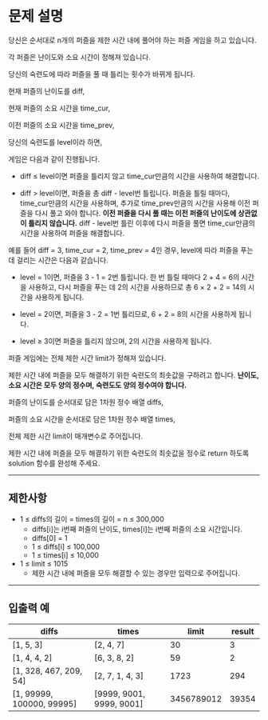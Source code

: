 # 문제 설명

당신은 순서대로 n개의 퍼즐을 제한 시간 내에 풀어야 하는 퍼즐 게임을 하고 있습니다.

각 퍼즐은 난이도와 소요 시간이 정해져 있습니다. 

당신의 숙련도에 따라 퍼즐을 풀 때 틀리는 횟수가 바뀌게 됩니다. 

현재 퍼즐의 난이도를 diff, 

현재 퍼즐의 소요 시간을 time_cur, 

이전 퍼즐의 소요 시간을 time_prev, 

당신의 숙련도를 level이라 하면, 

게임은 다음과 같이 진행됩니다.

- diff ≤ level이면 퍼즐을 틀리지 않고 time_cur만큼의 시간을 사용하여 해결합니다.

- diff > level이면, 퍼즐을 총 diff - level번 틀립니다. 퍼즐을 틀릴 때마다, time_cur만큼의 시간을 사용하며, 추가로 time_prev만큼의 시간을 사용해 이전 퍼즐을 다시 풀고 와야 합니다. **이전 퍼즐을 다시 풀 때는 이전 퍼즐의 난이도에 상관없이 틀리지 않습니다.** diff - level번 틀린 이후에 다시 퍼즐을 풀면 time_cur만큼의 시간을 사용하여 퍼즐을 해결합니다.

예를 들어 diff = 3, time_cur = 2, time_prev = 4인 경우, level에 따라 퍼즐을 푸는데 걸리는 시간은 다음과 같습니다.

- level = 1이면, 퍼즐을 3 - 1 = 2번 틀립니다. 한 번 틀릴 때마다 2 + 4 = 6의 시간을 사용하고, 다시 퍼즐을 푸는 데 2의 시간을 사용하므로 총 6 × 2 + 2 = 14의 시간을 사용하게 됩니다.

- level = 2이면, 퍼즐을 3 - 2 = 1번 틀리므로, 6 + 2 = 8의 시간을 사용하게 됩니다.

- level ≥ 3이면 퍼즐을 틀리지 않으며, 2의 시간을 사용하게 됩니다.

퍼즐 게임에는 전체 제한 시간 limit가 정해져 있습니다. 

제한 시간 내에 퍼즐을 모두 해결하기 위한 숙련도의 최솟값을 구하려고 합니다. **난이도, 소요 시간은 모두 양의 정수며, 숙련도도 양의 정수여야 합니다.**

퍼즐의 난이도를 순서대로 담은 1차원 정수 배열 diffs,

퍼즐의 소요 시간을 순서대로 담은 1차원 정수 배열 times, 

전체 제한 시간 limit이 매개변수로 주어집니다.

 제한 시간 내에 퍼즐을 모두 해결하기 위한 숙련도의 최솟값을 정수로 return 하도록 solution 함수를 완성해 주세요.
***

## 제한사항
- 1 ≤ diffs의 길이 = times의 길이 = n ≤ 300,000
	- diffs[i]는 i번째 퍼즐의 난이도, times[i]는 i번째 퍼즐의 소요 시간입니다.
	- diffs[0] = 1
	- 1 ≤ diffs[i] ≤ 100,000
	- 1 ≤ times[i] ≤ 10,000
- 1 ≤ limit ≤ 1015
	- 제한 시간 내에 퍼즐을 모두 해결할 수 있는 경우만 입력으로 주어집니다.

***
## 입출력 예
| diffs                          | times                 | limit       | result |
|--------------------------------|-----------------------|-------------|--------|
| [1, 5, 3]                      | [2, 4, 7]             | 30          | 3      |
| [1, 4, 4, 2]                   | [6, 3, 8, 2]          | 59          | 2      |
| [1, 328, 467, 209, 54]         | [2, 7, 1, 4, 3]       | 1723        | 294    |
| [1, 99999, 100000, 99995]      | [9999, 9001, 9999, 9001] | 3456789012 | 39354  |

